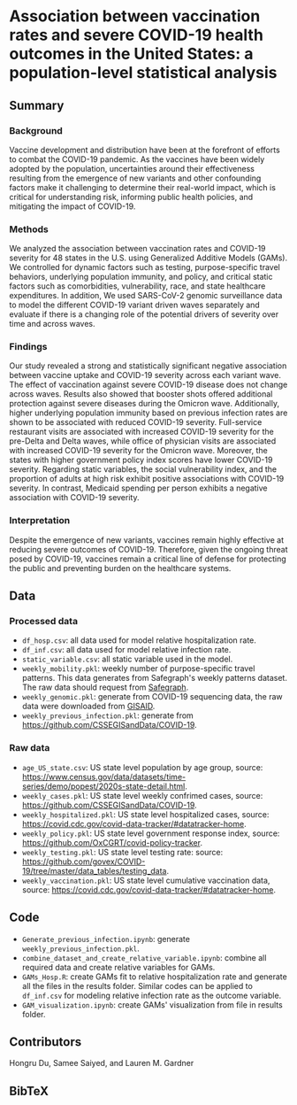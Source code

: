 # Association between vaccination rates and severe COVID-19 health outcomes in the United States: a population-level statistical analysis 
## Summary
### Background

Vaccine development and distribution have been at the forefront of efforts to combat the COVID-19 pandemic. As the vaccines have been widely adopted by the population, uncertainties around their effectiveness resulting from the emergence of new variants and other confounding factors make it challenging to determine their real-world impact, which is critical for understanding risk, informing public health policies, and mitigating the impact of COVID-19. 

### Methods
We analyzed the association between vaccination rates and COVID-19 severity for 48 states in the U.S. using Generalized Additive Models (GAMs). We controlled for dynamic factors such as testing, purpose-specific travel behaviors, underlying population immunity, and policy, and critical static factors such as comorbidities, vulnerability, race, and state healthcare expenditures. In addition, We used SARS-CoV-2 genomic surveillance data to model the different COVID-19 variant driven waves separately and evaluate if there is a changing role of the potential drivers of severity over time and across waves. 
 
### Findings
Our study revealed a strong and statistically significant negative association between vaccine uptake and COVID-19 severity across each variant wave. The effect of vaccination against severe COVID-19 disease does not change across waves. Results also showed that booster shots offered additional protection against severe diseases during the Omicron wave. Additionally, higher underlying population immunity based on previous infection rates are shown to be associated with reduced COVID-19 severity. Full-service restaurant visits are associated with increased COVID-19 severity for the pre-Delta and Delta waves, while office of physician visits are associated with increased COVID-19 severity for the Omicron wave. Moreover, the states with higher government policy index scores have lower COVID-19 severity. Regarding static variables, the social vulnerability index, and the proportion of adults at high risk exhibit positive associations with COVID-19 severity. In contrast, Medicaid spending per person exhibits a negative association with COVID-19 severity.

### Interpretation
Despite the emergence of new variants, vaccines remain highly effective at reducing severe outcomes of COVID-19. Therefore, given the ongoing threat posed by COVID-19, vaccines remain a critical line of defense for protecting the public and preventing burden on the healthcare systems. 


## Data
### Processed data
* `df_hosp.csv`: all data used for model relative hospitalization rate.
* `df_inf.csv`: all data used for model relative infection rate.
* `static_variable.csv`: all static variable used in the model. 
* `weekly_mobility.pkl`: weekly number of purpose-specific travel patterns. This data generates from Safegraph's weekly patterns dataset. The raw data should request from [Safegraph](https://www.safegraph.com/).
* `weekly_genomic.pkl`: generate from COVID-19 sequencing data, the raw data were downloaded from [GISAID](https://gisaid.org/).
* `weekly_previous_infection.pkl`: generate from https://github.com/CSSEGISandData/COVID-19.

### Raw data
* `age_US_state.csv`: US state level population by age group, source: https://www.census.gov/data/datasets/time-series/demo/popest/2020s-state-detail.html.
* `weekly_cases.pkl`: US state level weekly confrimed cases, source: https://github.com/CSSEGISandData/COVID-19.
* `weekly_hospitalized.pkl`: US state level hospitalized cases, source: https://covid.cdc.gov/covid-data-tracker/#datatracker-home.
* `weekly_policy.pkl`: US state level government response index, source: https://github.com/OxCGRT/covid-policy-tracker. 
* `weekly_testing.pkl`: US state level testing rate: source: https://github.com/govex/COVID-19/tree/master/data_tables/testing_data.
* `weekly_vaccination.pkl`: US state level cumulative vaccination data, source: https://covid.cdc.gov/covid-data-tracker/#datatracker-home.

## Code
* `Generate_previous_infection.ipynb`: generate `weekly_previous_infection.pkl`. 
* `combine_dataset_and_create_relative_variable.ipynb`: combine all required data and create relative variables for GAMs.
* `GAMs_Hosp.R`: create GAMs fit to relative hospitalization rate and generate all the files in the results folder. Similar codes can be applied to `df_inf.csv` for modeling relative infection rate as the outcome variable. 
* `GAM_visualization.ipynb`: create GAMs' visualization from file in results folder.

## Contributors
Hongru Du, Samee Saiyed, and Lauren M. Gardner

## BibTeX
